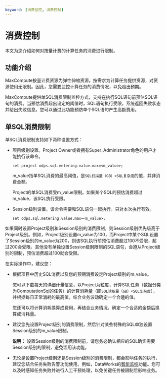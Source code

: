```yaml
---
keyword: [消费监控, 消费控制]
---
```


# 消费控制

本文为您介绍如何对按量计费的计算任务的消费进行限制。

## 功能介绍

MaxCompute按量计费资源为弹性伸缩资源，按需求为计算任务提供资源，对资源使用无限制。因此，您需要监控计算任务的消费情况，以免超出预期。

MaxCompute提供单SQL消费限制监控方式，支持在执行SQL语句前预估SQL语句的消费。当预估消费超出设定的阈值时，SQL语句执行受限，系统返回失败状态并给出失败信息。您可以通过此功能预防单个SQL语句产生高额费用。

## 单SQL消费限制

单SQL消费限制支持如下两种设置方式：

-   项目级别设置。Project Owner或者拥有Super\_Administrator角色的用户才能执行该命令。

    ```
    set project odps.sql.metering.value.max=<m_value>;
    ```

    m\_value指单SQL消费的最高阈值，是`SQL扫描量（GB）×SQL复杂度`的值，并非消费金额。

    Project的单SQL消费受m\_value限制。如果某个SQL的预估消费超过m\_value，该SQL执行受限。

-   Session级别设置。该命令需要和SQL语句一起执行。只对本次执行有效。

    ```
    set odps.sql.metering.value.max=<m_value>;
    ```


如果同时设置Project级别和Session级别的消费限制，则Session级别优先级高于Project级别。例如，Project级别设置m\_value为100，而Project中某个SQL设置了Session级别的m\_value为200，则该SQL执行前预估消费超过100不受限，超过200会受限。其他没有单独设置Session级别限制的SQL语句，会遵从Project级别的限制，预估消费超过100就会受限。

在实际操作中，建议您：

-   根据项目中历史SQL消费以及您的预期消费设定Project级别的m\_value。

    您可以下载每天的详细计量信息，以Project为粒度，计算SQL任务（数据分类为ComputationSql的任务）的计算消耗量（即`SQL读取量（GB）×SQL复杂度`），并根据每日正常消耗的最高值，结合业务波动确定一个合适的值。

    您还可以将计算消耗换算成费用，再结合业务情况，确定一个合适的金额后换算成消耗量。

-   建议您先设置Project级别的消费限制，然后针对某些特殊的SQL单独设置Session级别的m\_value限制。

    **说明：** 设置Session级别的消费限制前，请您务必确认相应的SQL确实需要Session级别的限制，避免滥用该功能。

-   无论是设置Project级别还是Session级别的消费限制，都会影响任务的执行，建议您结合任务失败告警功能使用。例如，DataWorks的[智能监控]()功能。您可以及时感知任务失败并进行人工干预处理，以免关键任务被限制后影响业务。


